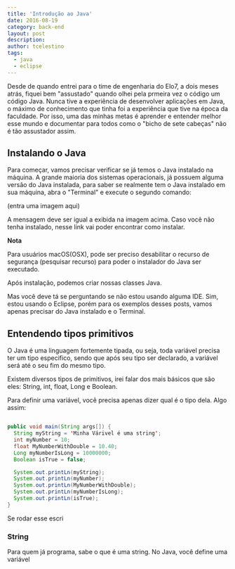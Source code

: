 ```yaml
---
title: 'Introdução ao Java'
date: 2016-08-19
category: back-end
layout: post
description:
author: tcelestino
tags:
  - java
  - eclipse
---
```


Desde de quando entrei para o time de engenharia do Elo7, a dois meses atrás, fiquei bem "assustado" quando olhei pela prmeira vez o código um código Java. Nunca tive a experiência de desenvolver aplicações em Java, o máximo de conhecimento que tinha foi a experiência que tive na época da faculdade. Por isso, uma das minhas metas é aprender e entender melhor esse mundo e documentar para todos como o "bicho de sete cabeças" não é tão assustador assim.

## Instalando o Java

Para começar, vamos precisar verificar se já temos o Java instalado na máquina. A grande maioria dos sistemas operacionais, já possuem alguma versão do Java instalada, para saber se realmente tem o Java instalado em sua máquina, abra o "Terminal" e execute o segundo comando:

(entra uma imagem aqui)

A mensagem deve ser igual a exibida na imagem acima. Caso você não tenha instalado, nesse link vai poder encontrar como instalar.

**Nota**

Para usuários macOS(OSX), pode ser preciso desabilitar o recurso de segurança (pesquisar recurso) para poder o instalador do Java ser executado.

Após instalação, podemos criar nossas classes Java.

Mas você deve tá se perguntando se não estou usando alguma IDE. Sim, estou usando o Eclipse, porém para os exemplos desses posts, vamos apenas precisar do Java instalado e o Terminal.

## Entendendo tipos primitivos

O Java é uma linguagem fortemente tipada, ou seja, toda variável precisa ter um tipo especifico, sendo que após seu tipo ser declarado, a variável será até o seu fim do mesmo tipo.

Existem diversos tipos de primitivos, irei falar dos mais básicos que são eles: String, int, float, Long e Boolean.

Para definir uma variável, você precisa apenas dizer qual é o tipo dela. Algo assim:

```Java

public void main(String args[]) {
  String myString = 'Minha Várivel é uma string';
  int myNumber = 10;
  float MyNumberWithDouble = 10.40;
  Long myNumberIsLong = 10000000;
  Boolean isTrue = false;

  System.out.printLn(myString);
  System.out.printLn(myNumber);
  System.out.printLn(MyNumberWithDouble);
  System.out.printLn(myNumberIsLong);
  System.out.printLn(isTrue);
}
```
Se rodar esse escri

### String

Para quem já programa, sabe o que é uma string. No Java, você define uma variável

